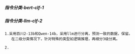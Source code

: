 
##### 指令分类-bert-clf-1


##### 指令分类-llm-clf-2

    1.采用百川2-13b和Qwen-14b，采用llm进行分离，预测一致的数据，保留。
       在二级分类情况下，针对特殊的类型如逻辑推理，再细分3级分离。
       
    2.


